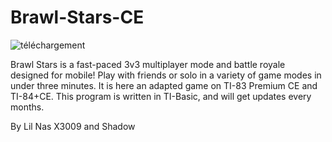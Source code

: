 # Brawl-Stars-CE
![téléchargement](https://user-images.githubusercontent.com/85101130/137811443-d1d5af22-8a42-4731-a099-2f73e6bd4b57.jpg)

Brawl Stars is a fast-paced 3v3 multiplayer mode and battle royale designed for mobile! Play with friends or solo in a variety of game modes in under three minutes.
It is here an adapted game on TI-83 Premium CE and TI-84+CE.
This program is written in TI-Basic, and will get updates every months.

By Lil Nas X3009 and Shadow
